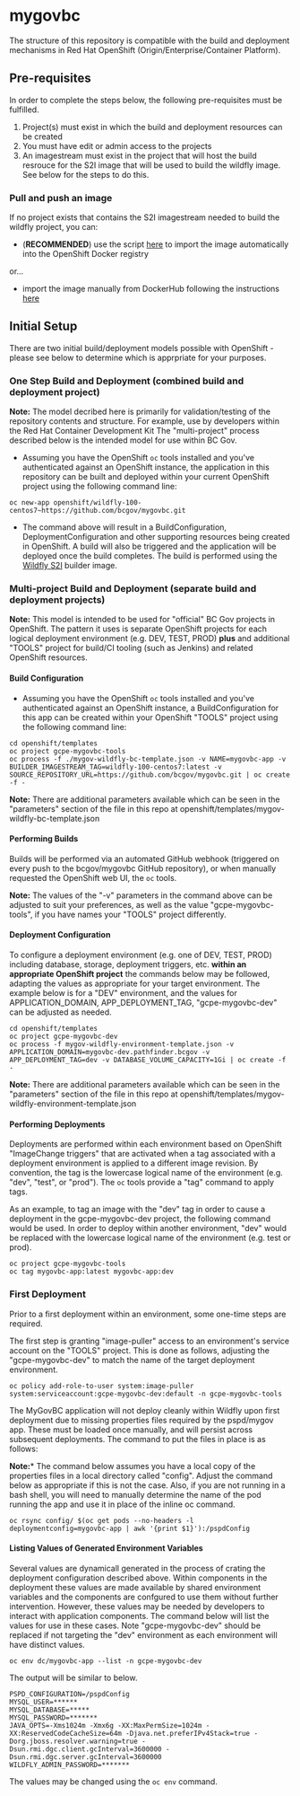 # mygovbc

The structure of this repository is compatible with the build and deployment mechanisms in Red Hat OpenShift (Origin/Enterprise/Container Platform).  

## Pre-requisites

In order to complete the steps below, the following pre-requisites must be fulfilled.

1. Project(s) must exist in which the build and deployment resources can be created
1. You must have edit or admin access to the projects
1. An imagestream must exist in the project that will host the build resrouce for the S2I image that will be used to build the wildfly image.  See below for the steps to do this.  

### Pull and push an image

If no project exists that contains the S2I imagestream needed to build the wildfly project, you can:
 
 * (**RECOMMENDED**) use the script [here](https://github.com/BCDevOps/openshift-tools/blob/master/utils/import-image.sh) to import the image automatically into the OpenShift Docker registry
 
 or...
 
 * import the image manually from DockerHub following the instructions [here](https://github.com/BCDevOps/issues-and-solutions/wiki/Tips-and-Tricks#pushing-an-image-to-openshift-internal-registry)
 
## Initial Setup

There are two initial build/deployment models possible with OpenShift - please see below to determine which is apprpriate for your purposes.

### One Step Build and Deployment (combined build and deployment project)

**Note:** The model decribed here is primarily for validation/testing of the repository contents and structure. For example, use by developers within the Red Hat Container Development Kit  The "multi-project" process described below is the intended model for use within BC Gov.   

- Assuming you have the OpenShift ```oc``` tools installed and you've authenticated against an OpenShift instance, the application in this repository can be built and deployed within your current OpenShift project using the following command line:

```
oc new-app openshift/wildfly-100-centos7~https://github.com/bcgov/mygovbc.git
```

- The command above will result in a BuildConfiguration, DeploymentConfiguration and other supporting resources being created in OpenShift. A build will also be triggered and the application will be deployed once the build completes. The build is performed using the [Wildfly S2I](openshift/wildfly-100-centos7) builder image.

### Multi-project Build and Deployment (separate build and deployment projects)

**Note:** This model is intended to be used for "official" BC Gov projects in OpenShift.  The pattern it uses is separate OpenShift projects for each logical deployment environment (e.g. DEV, TEST, PROD) **plus** and additional "TOOLS" project for build/CI tooling (such as Jenkins) and related OpenShift resources. 

#### Build Configuration

- Assuming you have the OpenShift ```oc``` tools installed and you've authenticated against an OpenShift instance, a BuildConfiguration for this app can be created within your OpenShift "TOOLS" project using the following command line:

```
cd openshift/templates
oc project gcpe-mygovbc-tools
oc process -f ./mygov-wildfly-bc-template.json -v NAME=mygovbc-app -v BUILDER_IMAGESTREAM_TAG=wildfly-100-centos7:latest -v SOURCE_REPOSITORY_URL=https://github.com/bcgov/mygovbc.git | oc create -f -
```

**Note:** There are additional parameters available which can be seen in the "parameters" section of the file in this repo at openshift/templates/mygov-wildfly-bc-template.json

#### Performing Builds

Builds will be performed via an automated GitHub webhook (triggered on every push to the bcgov/mygovbc GitHub repository), or when manually requested the OpenShift web UI, the ```oc``` tools.
 
**Note:** The values of the "-v" parameters in the command above can be adjusted to suit your preferences, as well as the value "gcpe-mygovbc-tools", if you have names your "TOOLS" project differently.

#### Deployment Configuration

To configure a deployment environment (e.g. one of DEV, TEST, PROD) including database, storage, deployment triggers, etc. **within an appropriate OpenShift project** the commands below may be followed, adapting the values as appropriate for your target environment.  The example below is for a "DEV" environment, and the values for APPLICATION_DOMAIN, APP_DEPLOYMENT_TAG, "gcpe-mygovbc-dev" can be adjusted as needed. 

```
cd openshift/templates
oc project gcpe-mygovbc-dev
oc process -f mygov-wildfly-environment-template.json -v APPLICATION_DOMAIN=mygovbc-dev.pathfinder.bcgov -v APP_DEPLOYMENT_TAG=dev -v DATABASE_VOLUME_CAPACITY=1Gi | oc create -f -
``` 

**Note:** There are additional parameters available which can be seen in the "parameters" section of the file in this repo at openshift/templates/mygov-wildfly-environment-template.json

#### Performing Deployments 

Deployments are performed within each environment based on OpenShift "ImageChange triggers" that are activated when a tag associated with a deployment environment is applied to a different image revision.  By convention, the tag is the lowercase logical name of the environment (e.g. "dev", "test", or "prod").  The ```oc``` tools provide a "tag" command to apply tags.  

As an example, to tag an image with the "dev" tag in order to cause a deployment in the gcpe-mygovbc-dev project, the following command would be used.  In order to deploy within another environment, "dev" would be replaced with the lowercase logical name of the environment (e.g. test or prod).
 
```
oc project gcpe-mygovbc-tools
oc tag mygovbc-app:latest mygovbc-app:dev
```

### First Deployment

Prior to a first deployment within an environment, some one-time steps are required.  
 
 The first step is granting "image-puller" access to an environment's service account on the "TOOLS" project.  This is done as follows, adjusting the "gcpe-mygovbc-dev" to match the name of the target deployment environment.
  
  ```
  oc policy add-role-to-user system:image-puller system:serviceaccount:gcpe-mygovbc-dev:default -n gcpe-mygovbc-tools
  ```

The MyGovBC application will not deploy cleanly within Wildfly upon first deployment due to missing properties files required by the pspd/mygov app.  These must be loaded once manually, and will persist across subsequent deployments.  The command to put the files in place is as follows:

**Note:*** The command below assumes you have a local copy of the properties files in a local directory called "config". Adjust the command below as appropriate if this is not the case. Also, if you are not running in a bash shell, you will need to manually determine the name of the pod running the app and use it in place of the inline oc command.
  
```
oc rsync config/ $(oc get pods --no-headers -l deploymentconfig=mygovbc-app | awk '{print $1}'):/pspdConfig
```

#### Listing Values of Generated Environment Variables

Several values are dynamicall generated in the process of crating the deployment configuration described above.  Within components in the deployment these values are made available by shared environment variables and the components are confgured to use them without further intervention.  However, these values may be needed by developers to interact with application components.  The command below will list the values for use in these cases.  Note "gcpe-mygovbc-dev" should be replaced if not targeting the "dev" environment as each environment will have distinct values.  

```
oc env dc/mygovbc-app --list -n gcpe-mygovbc-dev
```

The output will be similar to below.

~~~~
PSPD_CONFIGURATION=/pspdConfig
MYSQL_USER=******
MYSQL_DATABASE=*****
MYSQL_PASSWORD=*******
JAVA_OPTS=-Xms1024m -Xmx6g -XX:MaxPermSize=1024m -XX:ReservedCodeCacheSize=64m -Djava.net.preferIPv4Stack=true -Dorg.jboss.resolver.warning=true -Dsun.rmi.dgc.client.gcInterval=3600000 -Dsun.rmi.dgc.server.gcInterval=3600000
WILDFLY_ADMIN_PASSWORD=*******
~~~~

The values may be changed using the ```oc env``` command.


 
